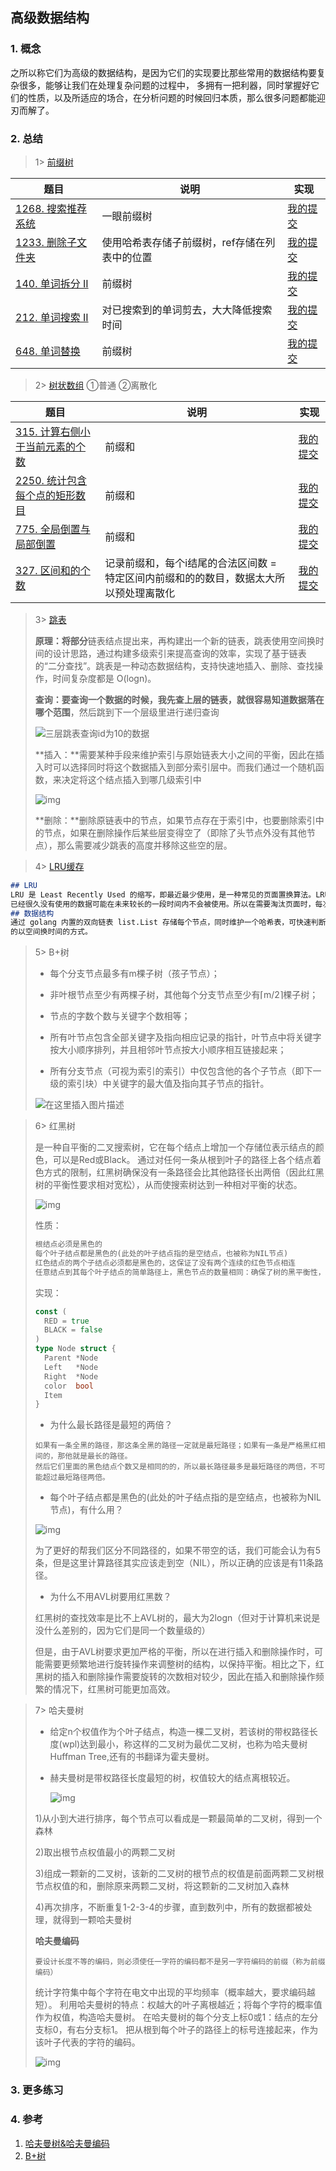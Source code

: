 ## 高级数据结构

### 1. 概念
之所以称它们为高级的数据结构，是因为它们的实现要比那些常用的数据结构要复杂很多，能够让我们在处理复杂问题的过程中，
多拥有一把利器，同时掌握好它们的性质，以及所适应的场合，在分析问题的时候回归本质，那么很多问题都能迎刃而解了。

### 2. 总结

> 1> [前缀树](https://blog.csdn.net/DeveloperFire/article/details/128861092)
> 
| 题目                                                                          | 说明                                                    | 实现                                                                            |
|-----------------------------------------------------------------------------|-------------------------------------------------------|-------------------------------------------------------------------------------|
| [1268. 搜索推荐系统](https://leetcode.cn/problems/search-suggestions-system/description/) | 一眼前缀树                    | [我的提交](https://leetcode.cn/problems/search-suggestions-system/submissions/479543984/) |
| [1233. 删除子文件夹](https://leetcode.cn/problems/remove-sub-folders-from-the-filesystem/description/) | 使用哈希表存储子前缀树，ref存储在列表中的位置 | [我的提交](https://leetcode.cn/problems/remove-sub-folders-from-the-filesystem/submissions/482986495/) |
| [140. 单词拆分 II](https://leetcode.cn/problems/word-break-ii/description/) | 前缀树                      | [我的提交](https://leetcode.cn/problems/word-break-ii/submissions/487470460/) |
| [212. 单词搜索 II](https://leetcode.cn/problems/word-search-ii/description/) | 对已搜索到的单词剪去，大大降低搜索时间      | [我的提交](https://leetcode.cn/problems/word-search-ii/submissions/487614649/) |
| [648. 单词替换](https://leetcode.cn/problems/replace-words/description/) | 前缀树                      | [我的提交](https://leetcode.cn/problems/replace-words/submissions/489921442/) |


> 2> [树状数组](https://zhuanlan.zhihu.com/p/546893960)
> ①普通
> ②离散化
>
| 题目                                                                        | 说明                                            | 实现                                                                            |
|---------------------------------------------------------------------------|-----------------------------------------------|-------------------------------------------------------------------------------|
| [315. 计算右侧小于当前元素的个数](https://leetcode.cn/problems/count-of-smaller-numbers-after-self/) | 前缀和                                           | [我的提交](https://leetcode.cn/problems/count-of-smaller-numbers-after-self/submissions/488075059/) |
| [2250. 统计包含每个点的矩形数目](https://leetcode.cn/problems/count-number-of-rectangles-containing-each-point/description/) | 前缀和                                           | [我的提交](https://leetcode.cn/problems/count-number-of-rectangles-containing-each-point/submissions/469494008/) |
| [775. 全局倒置与局部倒置](https://leetcode.cn/problems/global-and-local-inversions/description/) | 前缀和                                           | [我的提交](https://leetcode.cn/problems/global-and-local-inversions/submissions/490980495/) |
| [327. 区间和的个数](https://leetcode.cn/problems/count-of-range-sum/description/) | 记录前缀和，每个i结尾的合法区间数 = 特定区间内前缀和的的数目，数据太大所以预处理离散化 | [我的提交](https://leetcode.cn/problems/count-of-range-sum/submissions/499683923/) |

> 3> [跳表](https://zhuanlan.zhihu.com/p/637407262?utm_id=0)
>
> **原理：**将**部分**链表结点提出来，再构建出一个新的链表，跳表使用空间换时间的设计思路，通过构建多级索引来提高查询的效率，实现了基于链表的“二分查找”。跳表是一种动态数据结构，支持快速地插入、删除、查找操作，时间复杂度都是 O(logn)。
>
> **查询：**要查询一个数据的时候，我先查上层的链表，就很容易知道数据落在**哪个范围**，然后跳到下一个层级里进行递归查询
>
> ![三层跳表查询id为10的数据](https://gitee.com/xu_zuyun/picgo/raw/master/img/ef500e6925064cb791abffbe585b8aa2~tplv-k3u1fbpfcp-zoom-in-crop-mark:1512:0:0:0.awebp)
>
> **插入：**需要某种手段来维护索引与原始链表大小之间的平衡，因此在插入时可以选择同时将这个数据插入到部分索引层中。而我们通过一个随机函数，来决定将这个结点插入到哪几级索引中
>
> ![img](https://gitee.com/xu_zuyun/picgo/raw/master/img/v2-b3598ab25a328d5afd4a050547860f2c_1440w.webp)
>
> **删除：**删除原链表中的节点，如果节点存在于索引中，也要删除索引中的节点，如果在删除操作后某些层变得空了（即除了头节点外没有其他节点），那么需要减少跳表的高度并移除这些空的层。

> 4> [LRU缓存](https://blog.csdn.net/weixin_44728824/article/details/121456757)

```markdown
## LRU
LRU 是 Least Recently Used 的缩写，即最近最少使用，是一种常见的页面置换算法。LRU 算法的基本理念是：最近使用的数据在未来一段时间仍会被使用，
已经很久没有使用的数据可能在未来较长的一段时间内不会被使用。所以在需要淘汰页面时，每次选择淘汰最久没有被访问的页面。
## 数据结构
通过 golang 内置的双向链表 list.List 存储每个节点，同时维护一个哈希表，可快速判断需要加载的数据是否已经在链表中存在，无须遍历链表查找，典型
的以空间换时间的方式。
```
> 5> B+树
>
> - 每个分支节点最多有m棵子树（孩子节点）；
>
> - 非叶根节点至少有两棵子树，其他每个分支节点至少有⌈m/2⌉棵子树；
> - 节点的字数个数与关键字个数相等；
> - 所有叶节点包含全部关键字及指向相应记录的指针，叶节点中将关键字按大小顺序排列，并且相邻叶节点按大小顺序相互链接起来；
> - 所有分支节点（可视为索引的索引）中仅包含他的各个子节点（即下一级的索引块）中关键字的最大值及指向其子节点的指针。
>
> ![在这里插入图片描述](https://gitee.com/xu_zuyun/picgo/raw/master/img/a80a743b8e7240c685134382054b5dc5.png)

> 6> 红黑树
>
> 是一种自平衡的二叉搜索树，它在每个结点上增加一个存储位表示结点的颜色，可以是Red或Black。   通过对任何一条从根到叶子的路径上各个结点着色方式的限制，红黑树确保没有一条路径会比其他路径长出两倍（因此红黑树的平衡性要求相对宽松），从而使搜索树达到一种相对平衡的状态。 
>
> ![img](https://gitee.com/xu_zuyun/picgo/raw/master/img/v2-33d39ea82e6d20efb590145eda97c0f0_1440w.webp)
>
> 性质：
>
> ```markdown
> 根结点必须是黑色的
> 每个叶子结点都是黑色的(此处的叶子结点指的是空结点，也被称为NIL节点)
> 红色结点的两个子结点必须都是黑色的，这保证了没有两个连续的红色节点相连
> 任意结点到其每个叶子结点的简单路径上，黑色节点的数量相同：确保了树的黑平衡性，即红黑树中每条路径上黑色结点的数量一致。
> ```
>
> 实现：
>
> ```go
> const (
> 	RED = true
> 	BLACK = false
> )
> type Node struct {
> 	Parent *Node
> 	Left   *Node
> 	Right  *Node
> 	color  bool
> 	Item
> }
> ```
>
> - 为什么最长路径是最短的两倍？
>
> ```
> 如果有一条全黑的路径，那这条全黑的路径一定就是最短路径；如果有一条是严格黑红相间的，那他就是最长的路径。
> 然后它们里面的黑色结点个数又是相同的的，所以最长路径最多是最短路径的两倍，不可能超过最短路径两倍。
> ```
>
> - 每个叶子结点都是黑色的(此处的叶子结点指的是空结点，也被称为NIL节点)，有什么用？
>
> ![img](https://gitee.com/xu_zuyun/picgo/raw/master/img/v2-4686a69f0822df1335c2c0f6e54bcc65_1440w.webp)
>
> 为了更好的帮我们区分不同路径的，如果不带空的话，我们可能会认为有5条，但是这里计算路径其实应该走到空（NIL），所以正确的应该是有11条路径。
>
> - 为什么不用AVL树要用红黑数？
>
> 红黑树的查找效率是比不上AVL树的，最大为2logn（但对于计算机来说是没什么差别的，因为它们是同一个数量级的）
>
> 但是，由于AVL树要求更加严格的平衡，所以在进行插入和删除操作时，可能需要更频繁地进行旋转操作来调整树的结构，以保持平衡。相比之下，红黑树的插入和删除操作需要旋转的次数相对较少，因此在插入和删除操作频繁的情况下，红黑树可能更加高效。

> 7> 哈夫曼树
>
> - 给定n个权值作为个叶子结点，构造一棵二叉树，若该树的带权路径长度(wpl)达到最小，称这样的二叉树为最优二叉树，也称为哈夫曼树Huffman Tree,还有的书翻译为霍夫曼树。
>
> - 赫夫曼树是带权路径长度最短的树，权值较大的结点离根较近。
>
>   ![img](https://gitee.com/xu_zuyun/picgo/raw/master/img/7d08e7285b7e4efb8c98868393278f5f~tplv-k3u1fbpfcp-zoom-in-crop-mark:1512:0:0:0.awebp)
>
> 1)从小到大进行排序，每个节点可以看成是一颗最简单的二叉树，得到一个森林
>
> 2)取出根节点权值最小的两颗二叉树
>
> 3)组成一颗新的二叉树，该新的二叉树的根节点的权值是前面两颗二叉树根节点权值的和，删除原来两颗二叉树，将这颗新的二叉树加入森林
>
> 4)再次排序，不断重复1-2-3-4的步骤，直到数列中，所有的数据都被处理，就得到一颗哈夫曼树
>
> **哈夫曼编码**
>
> ```
> 要设计长度不等的编码，则必须使任一字符的编码都不是另一字符编码的前缀（称为前缀编码）
> ```
>
> 统计字符集中每个字符在电文中出现的平均频率（概率越大，要求编码越短）。
> 利用哈夫曼树的特点：权越大的叶子离根越近；将每个字符的概率值作为权值，构造哈夫曼树。
> 在哈夫曼树的每个分支上标0或1：结点的左分支标0，有右分支标1。
> 把从根到每个叶子的路径上的标号连接起来，作为该叶子代表的字符的编码。
>
> ![img](https://gitee.com/xu_zuyun/picgo/raw/master/img/d7c6bc46073c4533b77536a1ef46bc1a.png)

### 3. 更多练习


### 4. 参考
1. [哈夫曼树&哈夫曼编码](https://blog.csdn.net/m0_73042050/article/details/132637565)
1. [B+树](https://juejin.cn/post/6929833495082565646?searchId=20240301221957FB5B4942920DC0A4744E)